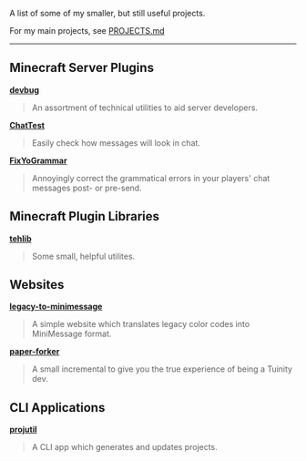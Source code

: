 A list of some of my smaller, but still useful projects.

For my main projects, see [PROJECTS.md](PROJECTS.md)

---

## Minecraft Server Plugins

[**devbug**][db]

> An assortment of technical utilities to aid server developers.

[**ChatTest**][ct]

> Easily check how messages will look in chat.

[**FixYoGrammar**][fyg]

> Annoyingly correct the grammatical errors in your players' chat messages post- or pre-send.

[db]: https://github.com/TehBrian/devbug
[ct]: https://github.com/TehBrian/ChatTest
[fyg]: https://github.com/TehBrian/FixYoGrammar

## Minecraft Plugin Libraries

[**tehlib**][tl]

> Some small, helpful utilites.

[tl]: https://github.com/TehBrian/tehlib

## Websites

[**legacy-to-minimessage**][ltm]

> A simple website which translates legacy color codes into MiniMessage format.

[**paper-forker**][pf]

> A small incremental to give you the true experience of being a Tuinity dev.

[ltm]: https://github.com/TehBrian/legacy-to-minimessage
[pf]: https://github.com/TehBrian/paper-forker

## CLI Applications

[**projutil**][pu]

> A CLI app which generates and updates projects.

[pu]: https://github.com/TehBrian/projutil
